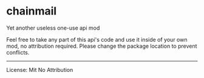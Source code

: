 # chainmail
<p>Yet another useless one-use api mod</p>
<p>Feel free to take any part of this api's code and use it inside of your own mod, no attribution required. Please change the package location to prevent conflicts.</p>
<hr>
<p>License: Mit No Attribution</p>
